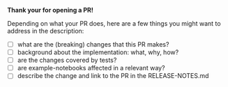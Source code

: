 
**Thank your for opening a PR!**

Depending on what your PR does, here are a few things you might want to address in the description:
+ [ ] what are the (breaking) changes that this PR makes?
+ [ ] background about the implementation: what, why, how?
+ [ ] are the changes covered by tests? 
+ [ ] are example-notebooks affected in a relevant way?
+ [ ] describe the change and link to the PR in the RELEASE-NOTES.md
